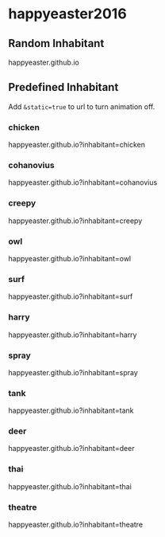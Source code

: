 # happyeaster2016

## Random Inhabitant
happyeaster.github.io

## Predefined Inhabitant
Add `&static=true` to url to turn animation off.

### chicken
happyeaster.github.io?inhabitant=chicken

### cohanovius
happyeaster.github.io?inhabitant=cohanovius

### creepy
happyeaster.github.io?inhabitant=creepy

### owl
happyeaster.github.io?inhabitant=owl

### surf
happyeaster.github.io?inhabitant=surf

### harry
happyeaster.github.io?inhabitant=harry

### spray
happyeaster.github.io?inhabitant=spray

### tank
happyeaster.github.io?inhabitant=tank

### deer
happyeaster.github.io?inhabitant=deer

### thai
happyeaster.github.io?inhabitant=thai

### theatre
happyeaster.github.io?inhabitant=theatre
